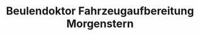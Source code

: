 ---
title: "Beulendoktor Fahrzeugaufbereitung Morgenstern"
url: /bueren/beulendoktor-fahrzeugaufbereitung-morgenstern/
shop: Autowerkstatt
---
